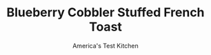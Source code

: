 ---
layout: ../../layouts/MarkdownPostLayout.astro
title: Blueberry Cobbler Stuffed French Toast
author: America's Test Kitchen
pubDate: 2023-03-15
description: "We wanted a stuffed French toast recipe in which the exterior was crisp and accented the rich, creamy filling."
image_url: https://res.cloudinary.com/hksqkdlah/image/upload/ar_1:1,c_fill,dpr_2.0,f_auto,fl_lossy.progressive.strip_profile,g_faces:auto,q_auto:low,w_344/4825_3290-sfs-fm06-stuffedfrenchtoast-article
tags: ["Main Courses","Breads","Breakfast & Brunch","Cook's Country TV"]
calories: 2102
protein: 11
carbohydrates: 65
fats: 
fiber: 2
ingredients: ["4 ounces, cream cheese, softened","1 tablespoons, sugar","2 tablespoons, blueberry jam","1/4 teaspoon, ground cinnamon","8 slices, good-quality sandwich bread","1 , large egg","1 cup, cold water","1/2 cup, all-purpose flour","1 teaspoon, vanilla extract","4 tablespoons, unsalted butter",", Maple syrup for serving"]
serves: 4
time: ""
instructions: ["Combine cream cheese, sugar, blueberry jam, and cinnamon in medium bowl. Spread on 4 bread slices. Top with remaining bread slices, pressing down gently, forming 4 sandwiches.","Combine egg, water, flour, and vanilla in shallow pie plate. Melt 2 tablespoons butter in large nonstick skillet over medium heat. Dip both sides of 2 sandwiches in batter and place in skillet. Cook until deep golden brown on both sides, about 3 minutes per side. Repeat with remaining butter and bread.","Cut into triangles and serve immediately with maple syrup."]
nutrition: ["233 mg Potassium","163 mg Phosphorus","144 mg Calcium","3 mg Iron","39 mg Magnesium","425 mg Sodium","1 mg Zinc","24 g Fat","4 mg Niacin (B3)","6 g Monounsaturated","2 g Polyunsaturated","1 mg Vitamin C","108 mg Cholesterol","13 g Saturated","2 g Fiber","35 µg Folic acid","52 µg Folate (food)","25 g Sugars","4 µg Vitamin K","119 g Water","65 g Carbs","113 µg Folate equivalent (total)","11 g Protein","220 µg Vitamin A","525 kcal Energy","20 g Sugars, added","2102 calories"]
notes: "We like large loaves of sandwich bread for this recipe, with slices about 5 inches by 4 inches. If you use the smaller, standard-sized sandwich bread, you won’t need all of the filling."
---